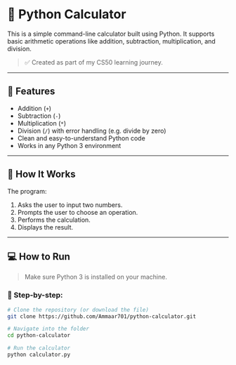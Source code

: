 # 🔢 Python Calculator

This is a simple command-line calculator built using Python. It supports basic arithmetic operations like addition, subtraction, multiplication, and division.

> ✅ Created as part of my CS50 learning journey.

---

## 📌 Features

- Addition (`+`)
- Subtraction (`-`)
- Multiplication (`*`)
- Division (`/`) with error handling (e.g. divide by zero)
- Clean and easy-to-understand Python code
- Works in any Python 3 environment

---

## 🧠 How It Works

The program:
1. Asks the user to input two numbers.
2. Prompts the user to choose an operation.
3. Performs the calculation.
4. Displays the result.

---

## 💻 How to Run

> Make sure Python 3 is installed on your machine.

### 🔽 Step-by-step:

```bash
# Clone the repository (or download the file)
git clone https://github.com/Ammaar701/python-calculator.git

# Navigate into the folder
cd python-calculator

# Run the calculator
python calculator.py
